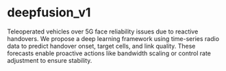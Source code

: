 # deepfusion_v1
Teleoperated vehicles over 5G face reliability issues due to reactive handovers. We propose a deep learning framework using time-series radio data to predict handover onset, target cells, and link quality. These forecasts enable proactive actions like bandwidth scaling or control rate adjustment to ensure stability.
